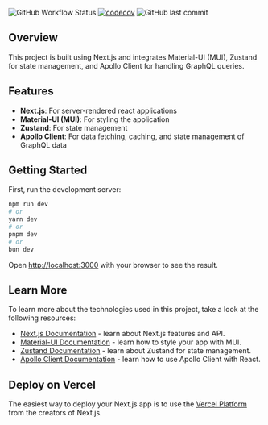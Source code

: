 ![GitHub Workflow Status](https://img.shields.io/github/actions/workflow/status/cdgmx/rickandmorty/nextjs.yml)
[![codecov](https://codecov.io/gh/cdgmx/rickandmorty/branch/main/graph/badge.svg?token=CODECOV_TOKEN)](https://codecov.io/gh/cdgmx/rickandmorty)
![GitHub last commit](https://img.shields.io/github/last-commit/cdgmx/rickandmorty)

## Overview

This project is built using Next.js and integrates Material-UI (MUI), Zustand for state management, and Apollo Client for handling GraphQL queries.

## Features

- **Next.js**: For server-rendered react applications
- **Material-UI (MUI)**: For styling the application
- **Zustand**: For state management
- **Apollo Client**: For data fetching, caching, and state management of GraphQL data

## Getting Started

First, run the development server:

```bash
npm run dev
# or
yarn dev
# or
pnpm dev
# or
bun dev
```

Open [http://localhost:3000](http://localhost:3000) with your browser to see the result.

## Learn More

To learn more about the technologies used in this project, take a look at the following resources:

- [Next.js Documentation](https://nextjs.org/docs) - learn about Next.js features and API.
- [Material-UI Documentation](https://mui.com/getting-started/usage/) - learn how to style your app with MUI.
- [Zustand Documentation](https://github.com/pmndrs/zustand) - learn about Zustand for state management.
- [Apollo Client Documentation](https://www.apollographql.com/docs/react/) - learn how to use Apollo Client with React.

## Deploy on Vercel

The easiest way to deploy your Next.js app is to use the [Vercel Platform](https://vercel.com/new?utm_medium=default-template&filter=next.js&utm_source=create-next-app&utm_campaign=create-next-app-readme) from the creators of Next.js.

